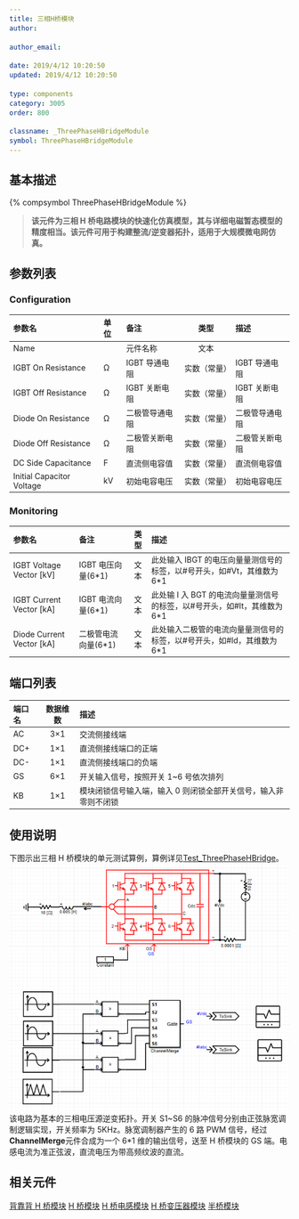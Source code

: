 ```yaml
---
title: 三相H桥模块
author:

author_email:

date: 2019/4/12 10:20:50
updated: 2019/4/12 10:20:50

type: components
category: 3005
order: 800

classname: _ThreePhaseHBridgeModule
symbol: ThreePhaseHBridgeModule
---
```


## 基本描述

{% compsymbol ThreePhaseHBridgeModule %}

> **该元件为三相 H 桥电路模块的快速化仿真模型，其与详细电磁暂态模型的精度相当。该元件可用于构建整流/逆变器拓扑，适用于大规模微电网仿真。**

## 参数列表

### Configuration

| 参数名                    | 单位 | 备注           |     类型     | 描述           |
| :------------------------ | :--- | :------------- | :----------: | :------------- |
| Name                      |      | 元件名称       |     文本     |                |
| IGBT On Resistance        | Ω    | IGBT 导通电阻  | 实数（常量） | IGBT 导通电阻  |
| IGBT Off Resistance       | Ω    | IGBT 关断电阻  | 实数（常量） | IGBT 关断电阻  |
| Diode On Resistance       | Ω    | 二极管导通电阻 | 实数（常量） | 二极管导通电阻 |
| Diode Off Resistance      | Ω    | 二极管关断电阻 | 实数（常量） | 二极管关断电阻 |
| DC Side Capacitance       | F    | 直流侧电容值   | 实数（常量） | 直流侧电容值   |
| Initial Capacitor Voltage | kV   | 初始电容电压   | 实数（常量） | 初始电容电压   |

### Monitoring

| 参数名                      | 备注                 | 类型 | 描述                                                                      |
| :-------------------------- | :------------------- | :--: | :------------------------------------------------------------------------ |
| IGBT Voltage Vector \[kV\]  | IGBT 电压向量(6\*1)  | 文本 | 此处输入 IBGT 的电压向量量测信号的标签，以#号开头，如#Vt，其维数为 6\*1   |
| IGBT Current Vector \[kA\]  | IGBT 电流向量(6\*1)  | 文本 | 此处输 I 入 BGT 的电流向量量测信号的标签，以#号开头，如#It，其维数为 6\*1 |
| Diode Current Vector \[kA\] | 二极管电流向量(6\*1) | 文本 | 此处输入二极管的电流向量量测信号的标签，以#号开头，如#Id，其维数为 6\*1   |

## 端口列表

| 端口名 | 数据维数 | 描述                                                            |
| :----- | :------: | :-------------------------------------------------------------- |
| AC     |   3×1    | 交流侧接线端                                                    |
| DC+    |   1×1    | 直流侧接线端口的正端                                            |
| DC-    |   1×1    | 直流侧接线端口的负端                                            |
| GS     |   6×1    | 开关输入信号，按照开关 1~6 号依次排列                           |
| KB     |   1×1    | 模块闭锁信号输入端，输入 0 则闭锁全部开关信号，输入非零则不闭锁 |

## 使用说明

下图示出三相 H 桥模块的单元测试算例，算例详见[Test_ThreePhaseHBridge](https://www.cloudpss.net/editor/?id=1186)。
![单元测试图](comp_VSCModule/H3.png)
该电路为基本的三相电压源逆变拓扑。开关 S1\~S6 的脉冲信号分别由正弦脉宽调制逻辑实现，开关频率为 5KHz。脉宽调制器产生的 6 路 PWM 信号，经过**ChannelMerge**元件合成为一个 6\*1 维的输出信号，送至 H 桥模块的 GS 端。电感电流为准正弦波，直流电压为带高频纹波的直流。

## 相关元件

[背靠背 H 桥模块](comp_BacktoBackModule.md)
[H 桥模块](comp_HBridgeModule.md)
[H 桥电感模块](comp_HBridgeWithInductanceModule.md)
[H 桥变压器模块](comp_HBridgeWithTransformerModule.md)
[半桥模块](comp_HalfBridgeModule.md)
